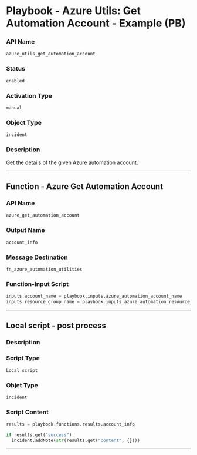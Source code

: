 <!--
    DO NOT MANUALLY EDIT THIS FILE
    THIS FILE IS AUTOMATICALLY GENERATED WITH resilient-sdk codegen
    Generated with resilient-sdk v49.1.51
-->

# Playbook - Azure Utils: Get Automation Account - Example (PB)

### API Name
`azure_utils_get_automation_account`

### Status
`enabled`

### Activation Type
`manual`

### Object Type
`incident`

### Description
Get the details of the given Azure automation account.


---
## Function - Azure Get Automation Account

### API Name
`azure_get_automation_account`

### Output Name
`account_info`

### Message Destination
`fn_azure_automation_utilities`

### Function-Input Script
```python
inputs.account_name = playbook.inputs.azure_automation_account_name
inputs.resource_group_name = playbook.inputs.azure_automation_resource_group_name
```

---

## Local script - post process

### Description


### Script Type
`Local script`

### Objet Type
`incident`

### Script Content
```python
results = playbook.functions.results.account_info

if results.get("success"):
  incident.addNote(str(results.get("content", {})))
```

---
